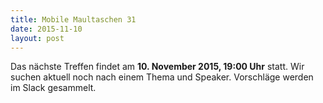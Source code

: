 ```yaml
---
title: Mobile Maultaschen 31
date: 2015-11-10
layout: post
---
```

Das nächste Treffen findet am **10. November 2015, 19:00 Uhr** statt. Wir suchen aktuell noch nach einem Thema und Speaker. Vorschläge werden im Slack gesammelt.

<!-- Wir treffen uns bei moovel im [neuen Büro am Marienplatz](https://www.google.de/maps/place/moovel+GmbH/@48.7644413,9.1699898,17z/data=!4m6!1m3!3m2!1s0x0:0x34ad6a2099430e99!2smoovel+GmbH!3m1!1s0x0:0x34ad6a2099430e99).
 Vielen lieben Dank für die Unterstützung!

 -->